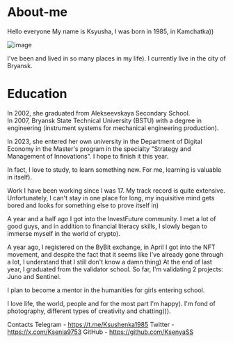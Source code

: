 # About-me

Hello everyone
My name is Ksyusha, I was born in 1985, in Kamchatka))

![image](https://github.com/user-attachments/assets/98a535f5-19b0-484c-ae63-c079729e8d37)

I've been and lived in so many places in my life). I currently live in the city of Bryansk.

# Education

In 2002, she graduated from Alekseevskaya Secondary School.  
In 2007, Bryansk State Technical University (BSTU) with a degree in engineering (instrument systems for mechanical engineering production).



In 2023, she entered her own university in the Department of Digital Economy in the Master's program in the specialty "Strategy and Management of Innovations". I hope to finish it this year.

In fact, I love to study, to learn something new. For me, learning is valuable in itself).


Work
I have been working since I was 17. My track record is quite extensive. Unfortunately, I can't stay in one place for long, my inquisitive mind gets bored and looks for something else to prove itself in)

A year and a half ago I got into the InvestFuture community. I met a lot of good guys, and in addition to financial literacy skills, I slowly began to immerse myself in the world of crypto).

A year ago, I registered on the ByBit exchange, in April I got into the NFT movement, and despite the fact that it seems like I've already gone through a lot, I understand that I still don't know a damn thing)
At the end of last year, I graduated from the validator school. So far, I'm validating 2 projects: Juno and Sentinel.

I plan to become a mentor in the humanities for girls entering school.

I love life, the world, people and for the most part I'm happy). I'm fond of photography, different types of creativity and chatting))).



Contacts
Telegram - https://t.me/Ksushenka1985
Twitter - https://x.com/Ksenia9753
GitHub - https://github.com/KsenyaSS
